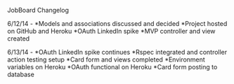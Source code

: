 JobBoard Changelog

6/12/14 -
*Models and associations discussed and decided
*Project hosted on GitHub and Heroku
*OAuth LinkedIn spike
*MVP controller and view created


6/13/14 -
*OAuth LinkedIn spike continues
*Rspec integrated and controller action testing setup
*Card form and views completed
*Environment variables on Heroku
*OAuth functional on Heroku
*Card form posting to database

